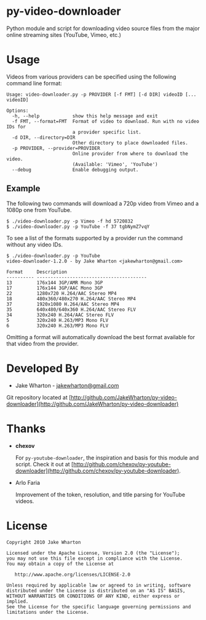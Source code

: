 py-video-downloader
===================
Python module and script for downloading video source files from the major
online streaming sites (YouTube, Vimeo, etc.)


Usage
=====
Videos from various providers can be specified using the following command line
format:

    Usage: video-downloader.py -p PROVIDER [-f FMT] [-d DIR] videoID [... videoID]

    Options:
      -h, --help            show this help message and exit
      -f FMT, --format=FMT  Format of video to download. Run with no video IDs for
                            a provider specific list.
      -d DIR, --directory=DIR
                            Other directory to place downloaded files.
      -p PROVIDER, --provider=PROVIDER
                            Online provider from where to download the video.
                            (Available: 'Vimeo', 'YouTube')
      --debug               Enable debugging output.

Example
-------
The following two commands will download a 720p video from Vimeo and a 1080p
one from YouTube.

    $ ./video-downloader.py -p Vimeo -f hd 5720832
    $ ./video-downloader.py -p YouTube -f 37 tgbNymZ7vqY

To see a list of the formats supported by a provider run the command without
any video IDs.

    $ ./video-downloader.py -p YouTube
    video-downloader-1.2.0 - by Jake Wharton <jakewharton@gmail.com>

    Format     Description
    ---------- ----------------------------------------
    13         176x144 3GP/AMR Mono 3GP
    17         176x144 3GP/AAC Mono 3GP
    22         1280x720 H.264/AAC Stereo MP4
    18         480x360/480x270 H.264/AAC Stereo MP4
    37         1920x1080 H.264/AAC Stereo MP4
    35         640x480/640x360 H.264/AAC Stereo FLV
    34         320x240 H.264/AAC Stereo FLV
    5          320x240 H.263/MP3 Mono FLV
    6          320x240 H.263/MP3 Mono FLV

Omitting a format will automatically download the best format available for
that video from the provider.


Developed By
============
* Jake Wharton - <jakewharton@gmail.com>

Git repository located at
[http://github.com/JakeWharton/py-video-downloader](http://github.com/JakeWharton/py-video-downloader)


Thanks
======
*   __chexov__

    For `py-youtube-downloader`, the inspiration and basis for this module and
    script. Check it out at
    [http://github.com/chexov/py-youtube-downloader](http://github.com/chexov/py-youtube-downloader).

*   Arlo Faria

    Improvement of the token, resolution, and title parsing for YouTube videos.


License
=======
    Copyright 2010 Jake Wharton

    Licensed under the Apache License, Version 2.0 (the "License");
    you may not use this file except in compliance with the License.
    You may obtain a copy of the License at

       http://www.apache.org/licenses/LICENSE-2.0

    Unless required by applicable law or agreed to in writing, software
    distributed under the License is distributed on an "AS IS" BASIS,
    WITHOUT WARRANTIES OR CONDITIONS OF ANY KIND, either express or implied.
    See the License for the specific language governing permissions and
    limitations under the License.
